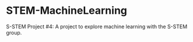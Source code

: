 # STEM-MachineLearning

S-STEM Project #4: A project to explore machine learning with the S-STEM group.
